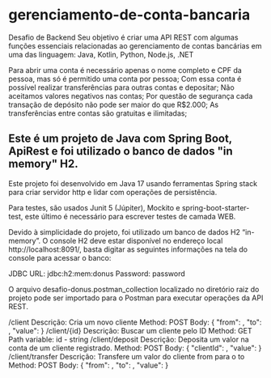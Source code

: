 # gerenciamento-de-conta-bancaria

Desafio de Backend
Seu objetivo é criar uma API REST com algumas funções essenciais relacionadas ao gerenciamento de contas bancárias em uma das linguagem: Java, Kotlin, Python, Node.js, .NET

Para abrir uma conta é necessário apenas o nome completo e CPF da pessoa, mas só é permitido uma conta por pessoa;
Com essa conta é possível realizar transferências para outras contas e depositar;
Não aceitamos valores negativos nas contas;
Por questão de segurança cada transação de depósito não pode ser maior do que R$2.000;
As transferências entre contas são gratuitas e ilimitadas;

<h2><b>Este é um projeto de Java com Spring Boot, ApiRest e foi utilizado o banco de dados "in memory" H2.</b></h2>

Este projeto foi desenvolvido em Java 17 usando ferramentas Spring stack para criar servidor http e lidar com operações de persistência.

Para testes, são usados Junit 5 (Júpiter), Mockito e spring-boot-starter-test, este último é necessário para escrever testes de camada WEB.

Devido à simplicidade do projeto, foi utilizado um banco de dados H2 “in-memory”. O console H2 deve estar disponível no endereço local http://localhost:8091/, 
basta digitar as seguintes informações na tela do console para acessar o banco:

JDBC URL: jdbc:h2:mem:donus
Password: password

O arquivo desafio-donus.postman_collection localizado no diretório raiz do projeto pode ser importado para o Postman para executar operações da API REST.

/client
Descrição: Cria um novo cliente
Method: POST
Body: { "from": <string>, "to": <string>, "value": <string> }
/client/{id}
Descrição: Buscar um cliente pelo ID
Method: GET
Path variable: id - string
/client/deposit
Descrição: Deposita um valor na conta de um cliente registrado.
Method: POST
Body: { "clientId": <string>, "value": <integer> }
/client/transfer
Descrição: Transfere um valor do cliente from para o to
Method: POST
Body: { "from": <string>, "to": <string>, "value": <integer> }
